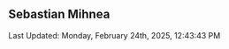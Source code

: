 <h2>Sebastian Mihnea</h2>

<!--RECENT_ACTIVITY:start-->
<!--RECENT_ACTIVITY:end-->
<!--RECENT_ACTIVITY:last_update-->
Last Updated: Monday, February 24th, 2025, 12:43:43 PM
<!--RECENT_ACTIVITY:last_update_end-->

<!---LOL-STATS-START-HERE--->
<!---LOL-STATS-END-HERE--->

